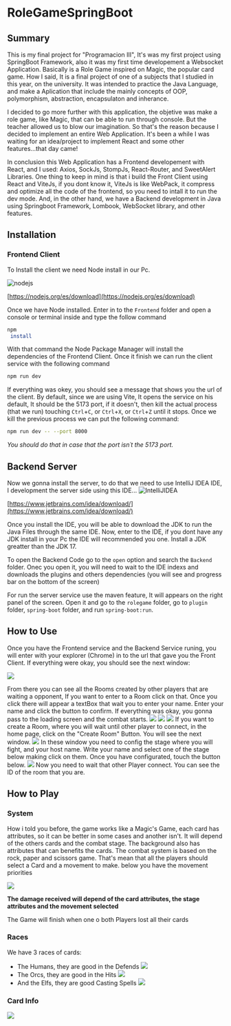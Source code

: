 # RoleGameSpringBoot

## Summary
This is my final project for "Programacion III", It's was my first project using SpringBoot Framework, also it was my first time developement a Websocket Application. Basically is a Role Game inspired on Magic, the popular card game. How I said, It is a final project of one of a subjects that I studied in this year, on the university. It was intended to practice the Java Language, and make a Aplication that include the mainly concepts of OOP, polymorphism, abstraction, encapsulaton and inherance.

I decided to go more further with this application, the objetive was make a role game, like Magic, that can be able to run through console. But the teacher allowed us to blow our imagination. So that's the reason because I decided to implement an entire Web Application. It's been a while I was waiting for an idea/project to implement React and some other features...that day came!

In conclusion this Web Application has a Frontend developement with React, and I used: Axios, SockJs, StompJs, React-Router, and SweetAlert Libraries. One thing to keep in mind is that i build the Front Client using React and ViteJs, if you dont know it, ViteJs is like WebPack, it compress and optimize all the code of the frontend, so you need to intall it to run the dev mode. And, in the other hand, we have a Backend development in Java using Springboot Framework, Lombook, WebSocket library, and other features.

## Installation

### Frontend Client 

To Install the client we need Node install in our Pc.

![nodejs](https://cdn.iconscout.com/icon/free/png-256/free-node-js-1174925.png?f=webp)

[https://nodejs.org/es/download](https://nodejs.org/es/download)

Once we have Node installed. Enter in to the `Frontend` folder and open a console or terminal inside and type the follow command
```bash
npm
 install
```
With that command the Node Package Manager will install the dependencies of the Frontend Client. Once it finish we can run the client service with the following command

```bash
npm run dev
```

If everything was okey, you should see a message that shows you the url of the client. By default, since we are using Vite, It opens the service on his default, It should be the 5173 port, if it doesn't, then kill the actual process (that we run) touching `Ctrl`+`C`, or `Ctrl`+`X`, or `Ctrl`+`Z` until it stops. Once we kill the previous process we can put the following command:

```bash
npm run dev -- --port 8000
```

*You should do that in case that the port isn´t the 5173 port.*

## Backend Server

Now we gonna install the server, to do that we need to use IntelliJ IDEA IDE, I development the server side using this IDE...
![IntelliJIDEA](https://dashboard.snapcraft.io/site_media/appmedia/2017/10/logo_zjwX5FR.png)

[https://www.jetbrains.com/idea/download/](https://www.jetbrains.com/idea/download/)

Once you install the IDE, you will be able to download the JDK to run the Java Files through the same IDE. Now, enter to the IDE, if you dont have any JDK install in your Pc the IDE will recommended you one. Install a JDK greatter than the JDK 17.

To open the Backend Code go to the `open` option and search the `Backend` folder. Onec you open it, you will need to wait to the IDE indexs and downloads the plugins and others dependencies (you will see and progress bar on the bottom of the screen)

For run the server service use the maven feature, It will appears on the right panel of the screen. Open it and go to the `rolegame` folder, go to `plugin` folder, `spring-boot` folder, and run `spring-boot:run`.

## How to Use

Once you have the Frontend service and the Backend Service runing, you will enter with your explorer (Chrome) in to the url that gave you the Front Client. If everything were okay, you should see the next window:

![](readmeImgs/1.jpg)

From there you can see all the Rooms created by other players that are waiting a opponent, If you want to enter to a Room click on that. Once you click there will appear a textBox that wait you to enter your name. Enter your name and click the button to confirm. If everything was okay, you gonna pass to the loading screen and the combat starts.
![](readmeImgs/2.jpg)
![](readmeImgs/3.jpg)
![](readmeImgs/4.jpg)
If you want to create a Room, where you will wait until other player to connect, in the home page, click on the "Create Room" Button. You will see the next window.
![](readmeImgs/5.jpg)
In these window you need to config the stage where you will fight, and your host name. Write your name and select one of the stage below making click on them. Once you have configurated, touch the button below.
![](readmeImgs/6.jpg)
Now you need to wait that other Player connect. You can see the ID of the room that you are.

## How to Play

### System

How i told you before, the game works like a Magic's Game, each card has attributes, so it can be better in some cases and another isn't. It will depend of the others cards and the combat stage. The background also has attributes that can benefits the cards. The combat system is based on the rock, paper and scissors game. That's mean that all the players should select a Card and a movement to make. below you have the movement priorities

![](readmeImgs/movements.jpg)

**The damage received will depend of the card attributes, the stage attributes and the movement selected**

The Game will finish when one o both Players lost all their cards

### Races 
We have 3 races of cards:

* The Humans, they are good in the Defends
   ![](readmeImgs/human.jpg) 
* The Orcs, they are good in the Hits
   ![](readmeImgs/orc.jpg) 
* And the Elfs, they are good Casting Spells
   ![](readmeImgs/elf.jpg) 

### Card Info

![](readmeImgs/cardInfo.jpg) 

